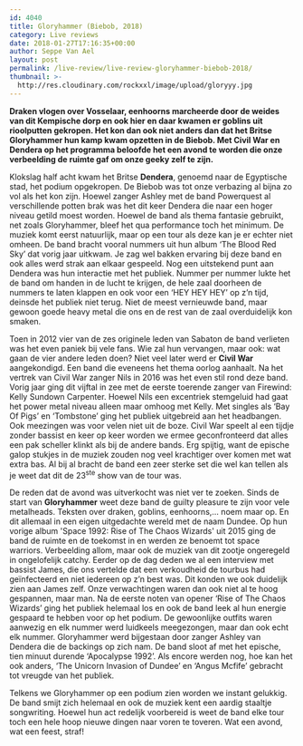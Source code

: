 ```yaml
---
id: 4040
title: Gloryhammer (Biebob, 2018)
category: Live reviews
date: 2018-01-27T17:16:35+00:00
author: Seppe Van Ael
layout: post
permalink: /live-review/live-review-gloryhammer-biebob-2018/
thumbnail: >-
  http://res.cloudinary.com/rockxxl/image/upload/gloryyy.jpg
---
```

**Draken vlogen over Vosselaar, eenhoorns marcheerde door de weides van dit Kempische dorp en ook hier en daar kwamen er goblins uit rioolputten gekropen. Het kon dan ook niet anders dan dat het Britse Gloryhammer hun kamp kwam opzetten in de Biebob. Met Civil War en Dendera op het programma beloofde het een avond te worden die onze verbeelding de ruimte gaf om onze geeky zelf te zijn.**

Klokslag half acht kwam het Britse **Dendera**, genoemd naar de Egyptische stad, het podium opgekropen. De Biebob was tot onze verbazing al bijna zo vol als het kon zijn. Hoewel zanger Ashley met de band Powerquest al verschillende potten brak was het dit keer Dendera die naar een hoger niveau getild moest worden. Hoewel de band als thema fantasie gebruikt, net zoals Gloryhammer, bleef het qua performance toch het minimum. De muziek komt eerst natuurlijk, maar op een tour als deze kan je er echter niet omheen. De band bracht vooral nummers uit hun album ‘The Blood Red Sky’ dat vorig jaar uitkwam. Je zag wel bakken ervaring bij deze band en ook alles werd strak aan elkaar gespeeld. Nog een uitstekend punt aan Dendera was hun interactie met het publiek. Nummer per nummer lukte het de band om handen in de lucht te krijgen, de hele zaal doorheen de nummers te laten klappen en ook voor een ‘HEY HEY HEY’ op z’n tijd, deinsde het publiek niet terug. Niet de meest vernieuwde band, maar gewoon goede heavy metal die ons en de rest van de zaal overduidelijk kon smaken.

Toen in 2012 vier van de zes originele leden van Sabaton de band verlieten was het even paniek bij vele fans. Wie zal hun vervangen, maar ook: wat gaan de vier andere leden doen? Niet veel later werd er **Civil War** aangekondigd. Een band die eveneens het thema oorlog aanhaalt. Na het vertrek van Civil War zanger Nils in 2016 was het even stil rond deze band. Vorig jaar ging dit vijftal in zee met de eerste toerende zanger van Firewind: Kelly Sundown Carpenter. Hoewel Nils een excentriek stemgeluid had gaat het power metal niveau alleen maar omhoog met Kelly. Met singles als ‘Bay Of Pigs’ en ‘Tombstone’ ging het publiek uitgebreid aan het headbangen. Ook meezingen was voor velen niet uit de boze. Civil War speelt al een tijdje zonder bassist en keer op keer worden we ermee geconfronteerd dat alles een pak scheller klinkt als bij de andere bands. Erg spijtig, want de epische galop stukjes in de muziek zouden nog veel krachtiger over komen met wat extra bas. Al bij al bracht de band een zeer sterke set die wel kan tellen als je weet dat dit de 23<sup>ste</sup> show van de tour was.

De reden dat de avond was uitverkocht was niet ver te zoeken. Sinds de start van **Gloryhammer** weet deze band de guilty pleasure te zijn voor vele metalheads. Teksten over draken, goblins, eenhoorns,… noem maar op. En dit allemaal in een eigen uitgedachte wereld met de naam Dundee. Op hun vorige album 'Space 1992: Rise of The Chaos Wizards' uit 2015 ging de band de ruimte en de toekomst in en werden ze benoemt tot space warriors. Verbeelding allom, maar ook de muziek van dit zootje ongeregeld in ongelofelijk catchy. Eerder op de dag deden we al een interview met bassist James, die ons vertelde dat een verkoudheid de tourbus had geïnfecteerd en niet iedereen op z’n best was. Dit konden we ook duidelijk zien aan James zelf. Onze verwachtingen waren dan ook niet al te hoog gespannen, maar man. Na de eerste noten van opener ‘Rise of The Chaos Wizards’ ging het publiek helemaal los en ook de band leek al hun energie gespaard te hebben voor op het podium. De gewoonlijke outfits waren aanwezig en elk nummer werd luidkeels meegezongen, maar dan ook echt elk nummer. Gloryhammer werd bijgestaan door zanger Ashley van Dendera die de backings op zich nam. De band sloot af met het epische, tien minuut durende ‘Apocalypse 1992’. Als encore werden nog, hoe kan het ook anders, ‘The Unicorn Invasion of Dundee’ en ‘Angus Mcfife’ gebracht tot vreugde van het publiek.

Telkens we Gloryhammer op een podium zien worden we instant gelukkig. De band smijt zich helemaal en ook de muziek kent een aardig staaltje songwriting. Hoewel hun act redelijk voorbereid is weet de band elke tour toch een hele hoop nieuwe dingen naar voren te toveren. Wat een avond, wat een feest, straf!